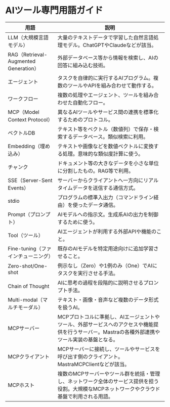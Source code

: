 # AIツール専門用語ガイド

| 用語 | 説明 |
| ---- | ---- |
| LLM（大規模言語モデル） | 大量のテキストデータで学習した自然言語処理モデル。ChatGPTやClaudeなどが該当。 |
| RAG（Retrieval-Augmented Generation） | 外部データベース等から情報を検索し、AIの回答に組み込む技術。 |
| エージェント | タスクを自律的に実行するAIプログラム。複数のツールやAPIを組み合わせて動作する。 |
| ワークフロー | 複数の処理やエージェント、ツールを組み合わせた自動化フロー。 |
| MCP（Model Context Protocol） | 異なるAIツールやサービス間の連携を標準化するためのプロトコル。 |
| ベクトルDB | テキスト等をベクトル（数値列）で保存・検索するデータベース。類似検索に利用。 |
| Embedding（埋め込み） | テキストや画像などを数値ベクトルに変換する処理。意味的な類似度計算に使う。 |
| チャンク | ドキュメント等の大きなデータを小さな単位に分割したもの。RAG等で利用。 |
| SSE（Server-Sent Events） | サーバーからクライアントへ一方向にリアルタイムデータを送信する通信方式。 |
| stdio | プログラムの標準入出力（コマンドライン経由）を使ったデータ通信。 |
| Prompt（プロンプト） | AIモデルへの指示文。生成系AIの出力を制御するために使う。 |
| Tool（ツール） | AIエージェントが利用する外部APIや機能のこと。 |
| Fine-tuning（ファインチューニング） | 既存のAIモデルを特定用途向けに追加学習させること。 |
| Zero-shot/One-shot | 例示なし（Zero）や1例のみ（One）でAIにタスクを実行させる手法。 |
| Chain of Thought | AIに思考の過程を段階的に説明させるプロンプト手法。 |
| Multi-modal（マルチモーダル） | テキスト・画像・音声など複数のデータ形式を扱うAI。 |
| MCPサーバー | MCPプロトコルに準拠し、AIエージェントやツール、外部サービスへのアクセスや機能提供を行うサーバー。Mastraの各種外部連携やツール実装の基盤となる。 |
| MCPクライアント | MCPサーバーに接続し、ツールやサービスを呼び出す側のクライアント。MastraMCPClientなどが該当。 |
| MCPホスト | 複数のMCPサーバーやツール群を統括・管理し、ネットワーク全体のサービス提供を担う役割。大規模なMCPネットワークやクラウド基盤で利用される用語。 |
